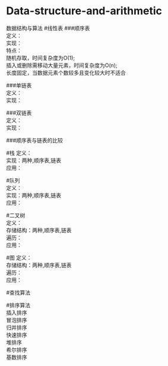 # Data-structure-and-arithmetic
数据结构与算法
#线性表
###顺序表    
定义：  
实现：  
特点：  
随机存取，时间复杂度为O(1);  
插入或删除需移动大量元素，时间复杂度为O(n);   
长度固定，当数据元素个数较多且变化较大时不适合    

###单链表  
定义：   
实现：    


###双链表  
定义：   
实现：    

###顺序表与链表的比较

#栈
定义：   
实现：两种,顺序表,链表  
应用：  

#队列  
定义：   
实现：两种,顺序表,链表  
应用：  

#二叉树  
定义：  
存储结构：两种,顺序表,链表   
遍历：  
应用：

#图
定义：  
存储结构：两种,顺序表,链表  
遍历：  
应用： 

#查找算法


#排序算法  
插入排序   
冒泡排序  
归并排序  
快速排序  
堆排序  
希尔排序  
基数排序  






